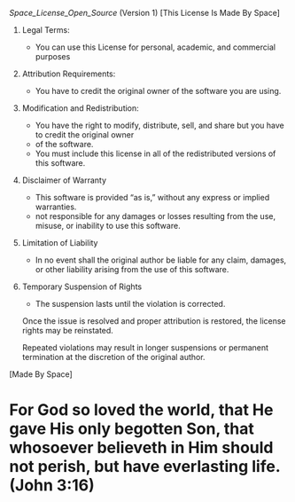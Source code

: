_Space_License_Open_Source_ (Version 1)
    [This License Is Made By Space]

1) Legal Terms:
    - You can use this License for personal, academic, and commercial purposes 

2) Attribution Requirements:
    - You have to credit the original owner of the software you are using.

3) Modification and Redistribution:
    - You have the right to modify, distribute, sell, and share but you have to credit the original owner
    - of the software.
    - You must include this license in all of the redistributed versions of this software.

4) Disclaimer of Warranty
    - This software is provided “as is,” without any express or implied warranties.
    - not responsible for any damages or losses resulting from the use, misuse, or inability to use this software.

5) Limitation of Liability
    - In no event shall the original author be liable for any claim, damages, or other liability arising       from the use of this software.

6) Temporary Suspension of Rights
    - The suspension lasts until the violation is corrected.

    Once the issue is resolved and proper attribution is restored, the license rights may be reinstated.

    Repeated violations may result in longer suspensions or permanent termination at the discretion of the original author.


[Made By Space]

# For God so loved the world, that He gave His only begotten Son, that whosoever believeth in Him should not perish, but have everlasting life. (John 3:16)
